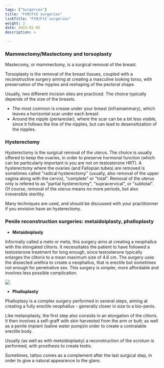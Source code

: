 ```yaml
---
tags: ["Surgeries"] 
title: "FtM/FtX surgeries"
linkTitle: "FtM/FtX surgeries"
weight: 3
date: 2023-01-05
description: >
  
---
```




### **Mammectomy/Mastectomy and torsoplasty** ###

Mastecomy, or mammectomy, is a surgical removal of the breast. 

Torsoplasty is the removal of the breast tissues, coupled with a reconstructive surgery aiming at creating a masculine looking torso, with preservation of the nipples and reshaping of the pectoral shape.

Usually, two different incision sites are practiced. The choice typically depends of the size of the breasts.

- The most common is crease under your breast (inframammary), which leaves a horizontal scar under each breast
- Around the nipple (periareolar), where the scar can be a bit less visible, since it follows the line of the nipples, but can lead to desensitization of the nipples.

### **Hysterectomy** ###

Hysterectomy is the surgical removal of the uterus. The choice is usually offered to keep the ovaries, in order to preserve hormonal function (which can be particularly important is you are not on testosterone HRT). A hysterectomy where the ovaries (and Fallopian tubes) are removed is sometimes called "radical hysterectomy" (usually, also removal of the upper vagina along with the cervix), "complete" or "total". Removal of the uterus only is refered to as "partial hysterectomy", "supracervical", or "subtotal".
Of course, removal of the uterus means no more periods, but also irreversible sterility.

Many techniques are used, and should be discussed with your practitionner if you envision have an hysterectomy.

### **Penile reconstruction surgeries: metaidoiplasty, phalloplasty** ###

- **Metaidoiplasly**

Informally called a meto or meta, this surgery aims at creating a neophallus with the elongated clitoris. It necessitates the patient to have followed a testosterone treatment for long enough, since testosterone typically enlarges the clitoris to a mean maximum size of 4.6 cm. 
The surgery uses the dissected urethra to create a neophallus, that is erectile but sometimes not enough for penetrative sex.
This surgery is simpler, more affordable and involves less possible complication.

![](https://upload.wikimedia.org/wikipedia/commons/c/c4/Metoidioplasty_-_English.png)

- **Phalloplasty**

Phalloplasy is a complex surgery performed in several steps, aiming at creating a fully erectile neophallus - generally closer in size to a bio-penis.

Like metaioplasty, the first step also consists in an elongation of the clitoris. It then involves a self-graff with skin harvested from the arm or butt; as well as a penile implant (saline water pump)in order to create a contralable erectile body.

Usually (as well as with metoidoiplasty) a reconstruction of the scrotum is performed, with prosthesis to create testis.

Sometimes, tattoo comes as a complement after the last surgical step, in order to give a natural appearance to the glans.
